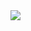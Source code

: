 <a href="https://github.com/sudeeshjohn/sudeeshjohn/blob/master/README.md">
  <img align="left" src="https://github-readme-stats.vercel.app/api?username=sudeeshjohn&show_icons=true&count_private=true" />
</a>

<!--
**sudeeshjohn/sudeeshjohn** is a ✨ _special_ ✨ repository because its `README.md` (this file) appears on your GitHub profile.

Here are some ideas to get you started:

- 🔭 I’m currently working on ...
- 🌱 I’m currently learning ...
- 👯 I’m looking to collaborate on ...
- 🤔 I’m looking for help with ...
- 💬 Ask me about ...
- 📫 How to reach me: ...
- 😄 Pronouns: ...
- ⚡ Fun fact: ...
-->
